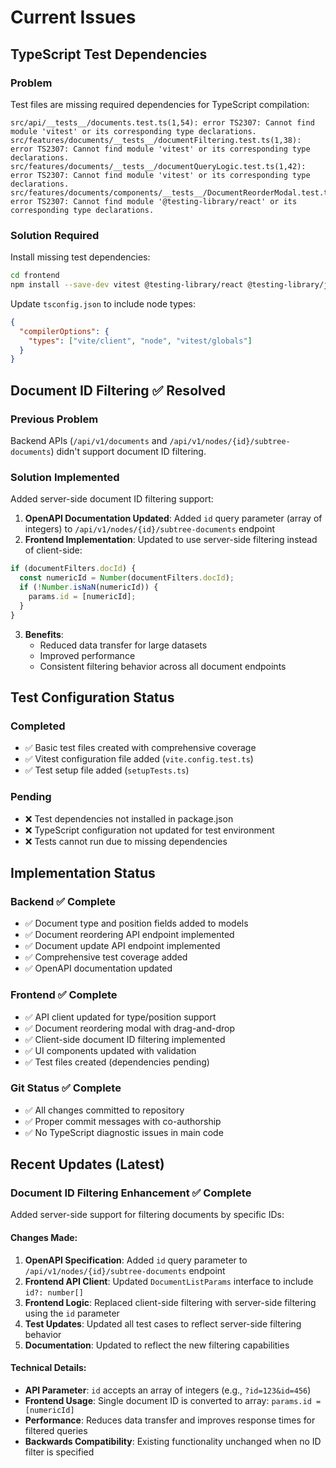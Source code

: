 # Current Issues

## TypeScript Test Dependencies

### Problem
Test files are missing required dependencies for TypeScript compilation:

```
src/api/__tests__/documents.test.ts(1,54): error TS2307: Cannot find module 'vitest' or its corresponding type declarations.
src/features/documents/__tests__/documentFiltering.test.ts(1,38): error TS2307: Cannot find module 'vitest' or its corresponding type declarations.
src/features/documents/__tests__/documentQueryLogic.test.ts(1,42): error TS2307: Cannot find module 'vitest' or its corresponding type declarations.
src/features/documents/components/__tests__/DocumentReorderModal.test.tsx(1,43): error TS2307: Cannot find module '@testing-library/react' or its corresponding type declarations.
```

### Solution Required
Install missing test dependencies:

```bash
cd frontend
npm install --save-dev vitest @testing-library/react @testing-library/jest-dom @types/node
```

Update `tsconfig.json` to include node types:
```json
{
  "compilerOptions": {
    "types": ["vite/client", "node", "vitest/globals"]
  }
}
```

## Document ID Filtering ✅ Resolved

### Previous Problem
Backend APIs (`/api/v1/documents` and `/api/v1/nodes/{id}/subtree-documents`) didn't support document ID filtering.

### Solution Implemented
Added server-side document ID filtering support:

1. **OpenAPI Documentation Updated**: Added `id` query parameter (array of integers) to `/api/v1/nodes/{id}/subtree-documents` endpoint
2. **Frontend Implementation**: Updated to use server-side filtering instead of client-side:

```typescript
if (documentFilters.docId) {
  const numericId = Number(documentFilters.docId);
  if (!Number.isNaN(numericId)) {
    params.id = [numericId];
  }
}
```

3. **Benefits**:
   - Reduced data transfer for large datasets
   - Improved performance
   - Consistent filtering behavior across all document endpoints

## Test Configuration Status

### Completed
- ✅ Basic test files created with comprehensive coverage
- ✅ Vitest configuration file added (`vite.config.test.ts`)
- ✅ Test setup file added (`setupTests.ts`)

### Pending
- ❌ Test dependencies not installed in package.json
- ❌ TypeScript configuration not updated for test environment
- ❌ Tests cannot run due to missing dependencies

## Implementation Status

### Backend ✅ Complete
- ✅ Document type and position fields added to models
- ✅ Document reordering API endpoint implemented
- ✅ Document update API endpoint implemented
- ✅ Comprehensive test coverage added
- ✅ OpenAPI documentation updated

### Frontend ✅ Complete
- ✅ API client updated for type/position support
- ✅ Document reordering modal with drag-and-drop
- ✅ Client-side document ID filtering implemented
- ✅ UI components updated with validation
- ✅ Test files created (dependencies pending)

### Git Status ✅ Complete
- ✅ All changes committed to repository
- ✅ Proper commit messages with co-authorship
- ✅ No TypeScript diagnostic issues in main code

## Recent Updates (Latest)

### Document ID Filtering Enhancement ✅ Complete
Added server-side support for filtering documents by specific IDs:

#### Changes Made:
1. **OpenAPI Specification**: Added `id` query parameter to `/api/v1/nodes/{id}/subtree-documents` endpoint
2. **Frontend API Client**: Updated `DocumentListParams` interface to include `id?: number[]`
3. **Frontend Logic**: Replaced client-side filtering with server-side filtering using the `id` parameter
4. **Test Updates**: Updated all test cases to reflect server-side filtering behavior
5. **Documentation**: Updated to reflect the new filtering capabilities

#### Technical Details:
- **API Parameter**: `id` accepts an array of integers (e.g., `?id=123&id=456`)
- **Frontend Usage**: Single document ID is converted to array: `params.id = [numericId]`
- **Performance**: Reduces data transfer and improves response times for filtered queries
- **Backwards Compatibility**: Existing functionality unchanged when no ID filter is specified